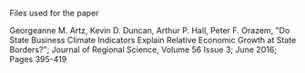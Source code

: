 Files used for the paper

Georgeanne M. Artz, Kevin D. Duncan, Arthur P. Hall, Peter F. Orazem, "Do State Business Climate Indicators Explain Relative Economic Growth at State Borders?"; Journal of Regional Science, Volume 56 Issue 3; June 2016; Pages 395-419 
